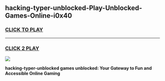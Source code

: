 
## hacking-typer-unblocked-Play-Unblocked-Games-Online-i0x40
<h3>
<a href="https://premium76.site?title=hacking-typer-unblocked&ref=25A">CLICK TO PLAY</a></h3>
<hr>

<h3>
<a href="https://premium76.site?title=hacking-typer-unblocked&ref=25A">CLICK 2 PLAY</a>
  
</h3>

<a href="https://premium76.site?title=hacking-typer-unblocked&ref=25A"><img src="https://clearcache.store/games.png"></a>


**hacking-typer-unblocked games unblocked: Your Gateway to Fun and Accessible Online Gaming**
